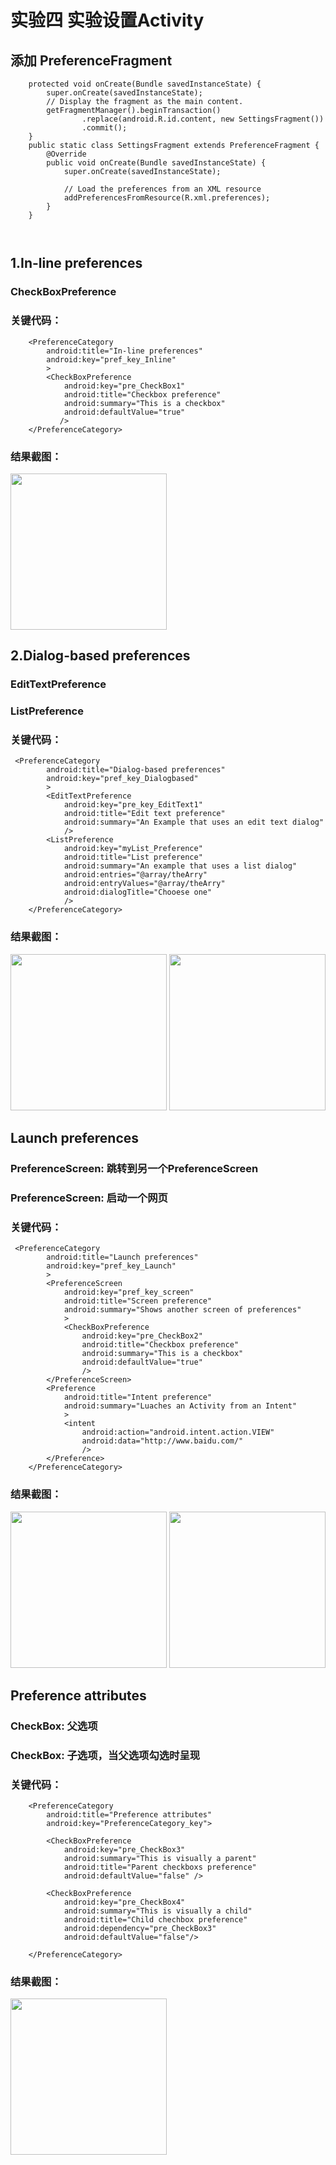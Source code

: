 # 实验四 实验设置Activity


## 添加 PreferenceFragment 
~~~
    protected void onCreate(Bundle savedInstanceState) {
        super.onCreate(savedInstanceState);
        // Display the fragment as the main content.
        getFragmentManager().beginTransaction()
                .replace(android.R.id.content, new SettingsFragment())
                .commit();
    }
    public static class SettingsFragment extends PreferenceFragment {
        @Override
        public void onCreate(Bundle savedInstanceState) {
            super.onCreate(savedInstanceState);

            // Load the preferences from an XML resource
            addPreferencesFromResource(R.xml.preferences);
        }
    }
    
    
~~~



## 1.In-line preferences
###    CheckBoxPreference
### 关键代码：
~~~
    <PreferenceCategory
        android:title="In-line preferences"
        android:key="pref_key_Inline"
        >
        <CheckBoxPreference
            android:key="pre_CheckBox1"
            android:title="Checkbox preference"
            android:summary="This is a checkbox"
            android:defaultValue="true"
           />
    </PreferenceCategory>
 ~~~
 
 ### 结果截图：
 <image width='250dp' hight='450dp' src="https://github.com/lianxinZ/PrefereceFragment/blob/master/Screenshot/1.png">
 
 ## 2.Dialog-based preferences
###   EditTextPreference
###   ListPreference
###  关键代码：
~~~
 <PreferenceCategory
        android:title="Dialog-based preferences"
        android:key="pref_key_Dialogbased"
        >
        <EditTextPreference
            android:key="pre_key_EditText1"
            android:title="Edit text preference"
            android:summary="An Example that uses an edit text dialog"
            />
        <ListPreference
            android:key="myList_Preference"
            android:title="List preference"
            android:summary="An example that uses a list dialog"
            android:entries="@array/theArry"
            android:entryValues="@array/theArry"
            android:dialogTitle="Chooese one"
            />
    </PreferenceCategory>
~~~

 ### 结果截图：
 <image width='250dp' hight='450dp' src="https://github.com/lianxinZ/PrefereceFragment/blob/master/Screenshot/2.png">
  <image width='250dp' hight='450dp' src="https://github.com/lianxinZ/PrefereceFragment/blob/master/Screenshot/3.png">
 
 
## Launch preferences
###  PreferenceScreen: 跳转到另一个PreferenceScreen
###  PreferenceScreen: 启动一个网页
###  关键代码：
~~~
 <PreferenceCategory
        android:title="Launch preferences"
        android:key="pref_key_Launch"
        >
        <PreferenceScreen
            android:key="pref_key_screen"
            android:title="Screen preference"
            android:summary="Shows another screen of preferences"
            >
            <CheckBoxPreference
                android:key="pre_CheckBox2"
                android:title="Checkbox preference"
                android:summary="This is a checkbox"
                android:defaultValue="true"
                />
        </PreferenceScreen>
        <Preference
            android:title="Intent preference"
            android:summary="Luaches an Activity from an Intent"
            >
            <intent
                android:action="android.intent.action.VIEW"
                android:data="http://www.baidu.com/"
                />
        </Preference>
    </PreferenceCategory>
~~~

 ### 结果截图：
 <image width='250dp' hight='450dp' src="https://github.com/lianxinZ/PrefereceFragment/blob/master/Screenshot/4.png">
  <image width='250dp' hight='450dp' src="https://github.com/lianxinZ/PrefereceFragment/blob/master/Screenshot/5.png">
 
## Preference attributes
### CheckBox: 父选项
### CheckBox: 子选项，当父选项勾选时呈现
###  关键代码：

~~~
    <PreferenceCategory
        android:title="Preference attributes"
        android:key="PreferenceCategory_key">

        <CheckBoxPreference
            android:key="pre_CheckBox3"
            android:summary="This is visually a parent"
            android:title="Parent checkboxs preference"
            android:defaultValue="false" />

        <CheckBoxPreference
            android:key="pre_CheckBox4"
            android:summary="This is visually a child"
            android:title="Child chechbox preference"
            android:dependency="pre_CheckBox3"
            android:defaultValue="false"/>

    </PreferenceCategory>
~~~
 ### 结果截图：
 <image width='250dp' hight='450dp' src="https://github.com/lianxinZ/PrefereceFragment/blob/master/Screenshot/6.png">
 
